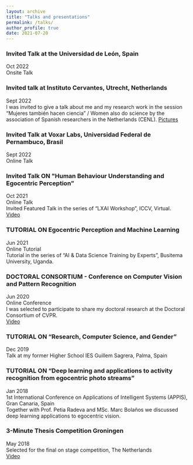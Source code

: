 ```yaml
---
layout: archive
title: "Talks and presentations"
permalink: /talks/
author_profile: true
date: 2021-07-20
---
```


### Invited Talk at the Universidad de León, Spain
Oct 2022 <br> 
Onsite Talk <br>

### Invited talk at Instituto Cervantes, Utrecht, Netherlands
Sept 2022 <br> 
I was invited to give a talk about me and my research work in the session “Mujeres también hacen ciencia” / Women also do science by the association of Spanish researchers in the Netherlands (CENL). <a href="https://twitter.com/eTalaveraM/status/1573695776383012866?s=20&t=dAFbPB59r9snPMSXMrHWcQ">Pictures</a> <br>


### Invited Talk at Voxar Labs, Universidad Federal de Pernambuco, Brasil
Sept 2022 <br> 
Online Talk <br>

### Invited Talk ON "Human Behaviour Understanding and Egocentric Perception” 
Oct 2021 <br> 
Online Talk <br>
Invited Featured Talk in the series of “LXAI Workshop”, ICCV, Virtual.<br>
<a href="https://youtu.be/HP8Ay-i35T8" target="_blank">Video</a>

### TUTORIAL ON Egocentric Perception and Machine Learning
Jun 2021 <br> 
Online Tutorial <br>
Tutorial in the series of “AI & Data Science Training by Experts”, Busitema University, Uganda.

### DOCTORAL CONSORTIUM - Conference on Computer Vision and Pattern Recognition
Jun 2020 <br>
Online Conference <br>
I was selected to participate to share my doctoral research at the Doctoral Consortium of CVPR. <br>
<a href="https://www.youtube.com/watch?v=wxi7f-CVPtI" target="_blank">Video</a>

### TUTORIAL ON “Research, Computer Science, and Gender” 
Dec 2019 <br>
Talk at my former Higher School IES Guillem Sagrera, Palma, Spain


### TUTORIAL ON “Deep learning and applications to activity recognition from egocentric photo streams”
Jan 2018 <br>
1st International Conference on Applications of Intelligent Systems (APPIS), Gran Canaria, Spain <br>
Together with Prof. Petia Radeva and MSc. Marc Bolaños we discussed deep learning applications to egocentric vision.

### 3-Minute Thesis Competition Groningen
May 2018 <br>
Selected for the final on stage competition, The Netherlands <br>
<a href="https://youtu.be/H6_chK3T8DU" target="_blank">Video</a>
